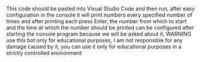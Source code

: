 This code should be pasted into Visual Studio Code and then run, after easy configuration 
in the console it will print numbers every specified number of times and after printing each 
press Enter, the number from which to start and the time at which the number should be printed 
can be configured after starting the console program because we will be asked about it, 
WARNING use this bot only for educational purposes, I am not responsible for any damage 
caused by it, you can use it only for educational purposes in a strictly controlled environment
